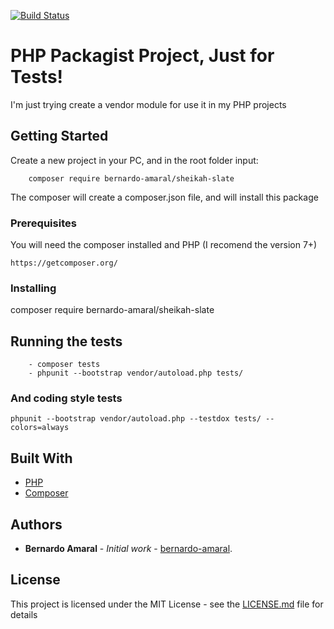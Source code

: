 [![Build Status](https://travis-ci.org/bernardo-amaral/sheikah-slate.svg?branch=master)](https://travis-ci.org/bernardo-amaral/sheikah-slate)

# PHP Packagist Project, Just for Tests!

I'm just trying create a vendor module for use it in my PHP projects

## Getting Started

Create a new project in your PC, and in the root folder input:

```
    composer require bernardo-amaral/sheikah-slate
```

The composer will create a composer.json file, and will install this package

### Prerequisites

You will need the composer installed and PHP (I recomend the version 7+)

```
https://getcomposer.org/
```

### Installing

composer require bernardo-amaral/sheikah-slate

## Running the tests

```
    - composer tests
    - phpunit --bootstrap vendor/autoload.php tests/
```

### And coding style tests

```
phpunit --bootstrap vendor/autoload.php --testdox tests/ --colors=always
```

## Built With

* [PHP](http://php.net/manual/pt_BR/intro-whatis.php)
* [Composer](https://getcomposer.org/)

## Authors

* **Bernardo Amaral** - *Initial work* - [bernardo-amaral](https://github.com/bernardo-amaral).

## License

This project is licensed under the MIT License - see the [LICENSE.md](LICENSE.md) file for details
